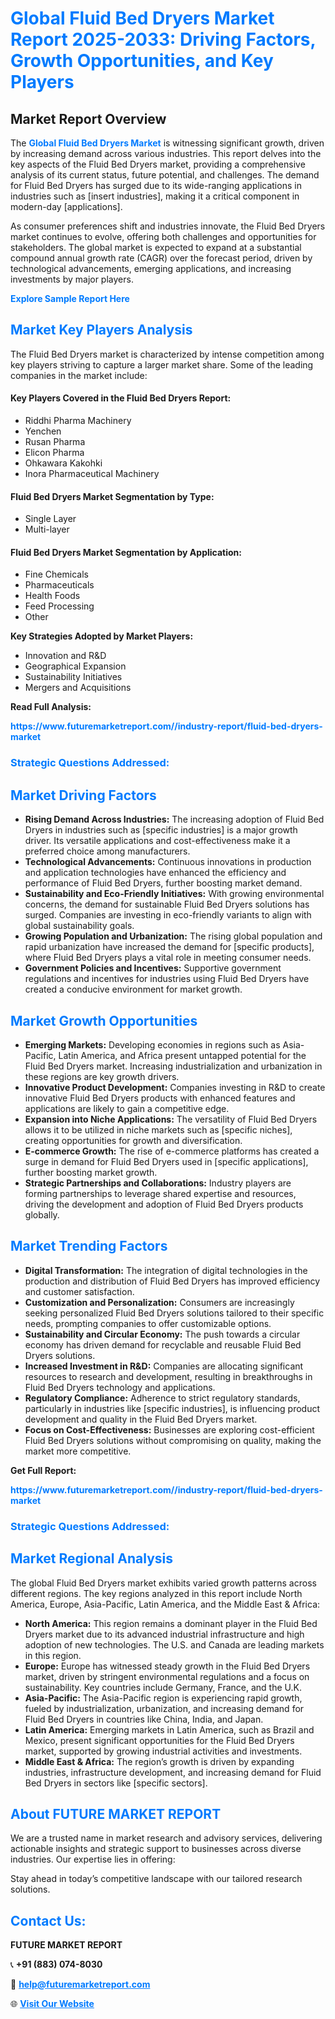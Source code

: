 <h1 style="color: #007BFF;">Global Fluid Bed Dryers Market Report 2025-2033: Driving Factors, Growth Opportunities, and Key Players</h1>

<section id="overview">
<h2>Market Report Overview</h2>
<p>The <a href="https://www.futuremarketreport.com//industry-report/fluid-bed-dryers-market" style="color: #007BFF; text-decoration: none;"><strong>Global Fluid Bed Dryers Market</strong></a> is witnessing significant growth, driven by increasing demand across various industries. This report delves into the key aspects of the Fluid Bed Dryers market, providing a comprehensive analysis of its current status, future potential, and challenges. The demand for Fluid Bed Dryers has surged due to its wide-ranging applications in industries such as [insert industries], making it a critical component in modern-day [applications].</p>
<p>As consumer preferences shift and industries innovate, the Fluid Bed Dryers market continues to evolve, offering both challenges and opportunities for stakeholders. The global market is expected to expand at a substantial compound annual growth rate (CAGR) over the forecast period, driven by technological advancements, emerging applications, and increasing investments by major players.</p>
</section>

<section id="overview">
<p><a href="https://www.futuremarketreport.com//request-sample/reportId=87036" style="color: #007BFF; text-decoration: none;"><strong>Explore Sample Report Here</strong></a></p>
</section>

<section id="key-players">
<h2 style="color: #007BFF;">Market Key Players Analysis</h2>
<p>The Fluid Bed Dryers market is characterized by intense competition among key players striving to capture a larger market share. Some of the leading companies in the market include:</p>
<h4>Key Players Covered in the Fluid Bed Dryers Report:</h4>
<ul><li>Riddhi Pharma Machinery</li><li>Yenchen</li><li>Rusan Pharma</li><li>Elicon Pharma</li><li>Ohkawara Kakohki</li><li>Inora Pharmaceutical Machinery</li></ul>
<h4>Fluid Bed Dryers Market Segmentation by Type:</h4>
<ul><li>Single Layer</li><li>Multi-layer</li></ul>

<h4>Fluid Bed Dryers Market Segmentation by Application:</h4>
<ul><li>Fine Chemicals</li><li>Pharmaceuticals</li><li>Health Foods</li><li>Feed Processing</li><li>Other</li></ul>
<p><strong>Key Strategies Adopted by Market Players:</strong></p>
<ul>
<li>Innovation and R&D</li>
<li>Geographical Expansion</li>
<li>Sustainability Initiatives</li>
<li>Mergers and Acquisitions</li>
</ul>
</section>

<section>
<p><strong>Read Full Analysis: </strong></p><a href="https://www.futuremarketreport.com//industry-report/fluid-bed-dryers-market" style="color: #007BFF; text-decoration: none;"><strong>https://www.futuremarketreport.com//industry-report/fluid-bed-dryers-market</strong></a>
<h3 style="color: #007BFF;">Strategic Questions Addressed:</h3>
</section>

<section id="driving-factors">
<h2 style="color: #007BFF;">Market Driving Factors</h2>
<ul>
<li><strong>Rising Demand Across Industries:</strong> The increasing adoption of Fluid Bed Dryers in industries such as [specific industries] is a major growth driver. Its versatile applications and cost-effectiveness make it a preferred choice among manufacturers.</li>
<li><strong>Technological Advancements:</strong> Continuous innovations in production and application technologies have enhanced the efficiency and performance of Fluid Bed Dryers, further boosting market demand.</li>
<li><strong>Sustainability and Eco-Friendly Initiatives:</strong> With growing environmental concerns, the demand for sustainable Fluid Bed Dryers solutions has surged. Companies are investing in eco-friendly variants to align with global sustainability goals.</li>
<li><strong>Growing Population and Urbanization:</strong> The rising global population and rapid urbanization have increased the demand for [specific products], where Fluid Bed Dryers plays a vital role in meeting consumer needs.</li>
<li><strong>Government Policies and Incentives:</strong> Supportive government regulations and incentives for industries using Fluid Bed Dryers have created a conducive environment for market growth.</li>
</ul>
</section>

<section id="growth-opportunities">
<h2 style="color: #007BFF;">Market Growth Opportunities</h2>
<ul>
<li><strong>Emerging Markets:</strong> Developing economies in regions such as Asia-Pacific, Latin America, and Africa present untapped potential for the Fluid Bed Dryers market. Increasing industrialization and urbanization in these regions are key growth drivers.</li>
<li><strong>Innovative Product Development:</strong> Companies investing in R&D to create innovative Fluid Bed Dryers products with enhanced features and applications are likely to gain a competitive edge.</li>
<li><strong>Expansion into Niche Applications:</strong> The versatility of Fluid Bed Dryers allows it to be utilized in niche markets such as [specific niches], creating opportunities for growth and diversification.</li>
<li><strong>E-commerce Growth:</strong> The rise of e-commerce platforms has created a surge in demand for Fluid Bed Dryers used in [specific applications], further boosting market growth.</li>
<li><strong>Strategic Partnerships and Collaborations:</strong> Industry players are forming partnerships to leverage shared expertise and resources, driving the development and adoption of Fluid Bed Dryers products globally.</li>
</ul>
</section>

<section id="trending-factors">
<h2 style="color: #007BFF;">Market Trending Factors</h2>
<ul>
<li><strong>Digital Transformation:</strong> The integration of digital technologies in the production and distribution of Fluid Bed Dryers has improved efficiency and customer satisfaction.</li>
<li><strong>Customization and Personalization:</strong> Consumers are increasingly seeking personalized Fluid Bed Dryers solutions tailored to their specific needs, prompting companies to offer customizable options.</li>
<li><strong>Sustainability and Circular Economy:</strong> The push towards a circular economy has driven demand for recyclable and reusable Fluid Bed Dryers solutions.</li>
<li><strong>Increased Investment in R&D:</strong> Companies are allocating significant resources to research and development, resulting in breakthroughs in Fluid Bed Dryers technology and applications.</li>
<li><strong>Regulatory Compliance:</strong> Adherence to strict regulatory standards, particularly in industries like [specific industries], is influencing product development and quality in the Fluid Bed Dryers market.</li>
<li><strong>Focus on Cost-Effectiveness:</strong> Businesses are exploring cost-efficient Fluid Bed Dryers solutions without compromising on quality, making the market more competitive.</li>
</ul>
</section>

<section>
<p><strong>Get Full Report: </strong></p><a href="https://www.futuremarketreport.com//industry-report/fluid-bed-dryers-market" style="color: #007BFF; text-decoration: none;"><strong>https://www.futuremarketreport.com//industry-report/fluid-bed-dryers-market</strong></a>
<h3 style="color: #007BFF;">Strategic Questions Addressed:</h3>
</section>


<section id="regional-analysis">
<h2 style="color: #007BFF;">Market Regional Analysis</h2>
<p>The global Fluid Bed Dryers market exhibits varied growth patterns across different regions. The key regions analyzed in this report include North America, Europe, Asia-Pacific, Latin America, and the Middle East & Africa:</p>
<ul>
<li><strong>North America:</strong> This region remains a dominant player in the Fluid Bed Dryers market due to its advanced industrial infrastructure and high adoption of new technologies. The U.S. and Canada are leading markets in this region.</li>
<li><strong>Europe:</strong> Europe has witnessed steady growth in the Fluid Bed Dryers market, driven by stringent environmental regulations and a focus on sustainability. Key countries include Germany, France, and the U.K.</li>
<li><strong>Asia-Pacific:</strong> The Asia-Pacific region is experiencing rapid growth, fueled by industrialization, urbanization, and increasing demand for Fluid Bed Dryers in countries like China, India, and Japan.</li>
<li><strong>Latin America:</strong> Emerging markets in Latin America, such as Brazil and Mexico, present significant opportunities for the Fluid Bed Dryers market, supported by growing industrial activities and investments.</li>
<li><strong>Middle East & Africa:</strong> The region’s growth is driven by expanding industries, infrastructure development, and increasing demand for Fluid Bed Dryers in sectors like [specific sectors].</li>
</ul>
</section>

<footer>
<h2 style="color: #007BFF;">About FUTURE MARKET REPORT</h2>
<p>We are a trusted name in market research and advisory services, delivering actionable insights and strategic support to businesses across diverse industries. Our expertise lies in offering:</p>

<p>Stay ahead in today’s competitive landscape with our tailored research solutions.</p>

<h2 style="color: #007BFF;">Contact Us:</h2>
<p><strong>FUTURE MARKET REPORT</strong></p>
<p>📞 <strong>+91 (883) 074-8030</strong></p>
<p>📧 <strong><a href="mailto:help@futuremarketreport.com" style="color: #007BFF;">help@futuremarketreport.com</a></strong></p>
<p>🌐 <strong><a href="https://www.futuremarketreport.com/" style="color: #007BFF;">Visit Our Website</a></strong></p>
</footer>